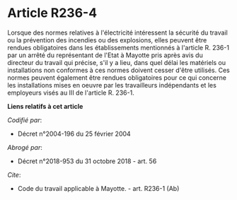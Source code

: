 # Article R236-4

Lorsque des normes relatives à l'électricité intéressent la sécurité du travail ou la prévention des incendies ou des
explosions, elles peuvent être rendues obligatoires dans les établissements mentionnés à l'article R. 236-1 par un arrêté du
représentant de l'Etat à Mayotte pris après avis du directeur du travail qui précise, s'il y a lieu, dans quel délai les
matériels ou installations non conformes à ces normes doivent cesser d'être utilisés. Ces normes peuvent également être
rendues obligatoires pour ce qui concerne les installations mises en oeuvre par les travailleurs indépendants et les
employeurs visés au III de l'article R. 236-1.

**Liens relatifs à cet article**

_Codifié par_:

  - Décret n°2004-196 du 25 février 2004

_Abrogé par_:

  - Décret n°2018-953 du 31 octobre 2018 - art. 56

_Cite_:

  - Code du travail applicable à Mayotte. - art. R236-1 (Ab)
